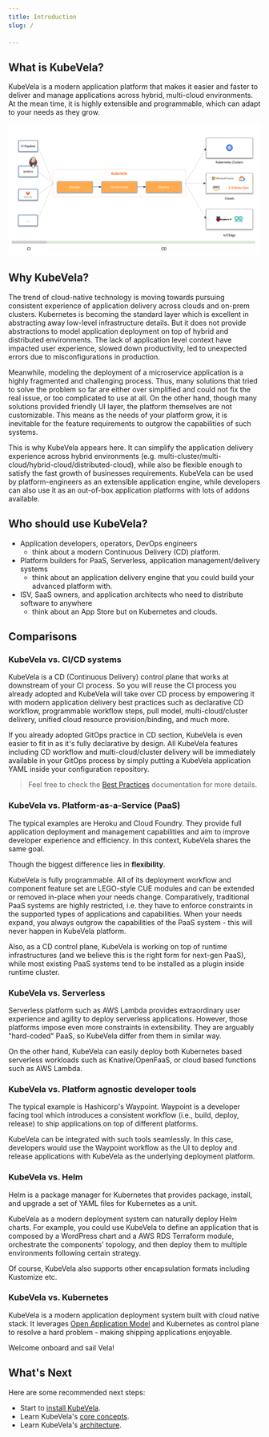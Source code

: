 ```yaml
---
title: Introduction
slug: /

---
```


## What is KubeVela?

KubeVela is a modern application platform that makes it easier and faster to deliver and manage applications across hybrid, multi-cloud environments. At the mean time, it is highly extensible and programmable, which can adapt to your needs as they grow. 

![](../resources/what-is-kubevela.png)


## Why KubeVela?

The trend of cloud-native technology is moving towards pursuing consistent experience of application delivery across clouds and on-prem clusters. Kubernetes is becoming the standard layer which is excellent in abstracting away low-level infrastructure details. But it does not provide abstractions to model application deployment on top of hybrid and distributed environments. The lack of application level context have impacted user experience, slowed down productivity, led to unexpected errors due to misconfigurations in production.

Meanwhile, modeling the deployment of a microservice application is a highly fragmented and challenging process. Thus, many solutions that tried to solve the problem so far are either over simplified and could not fix the real issue, or too complicated to use at all. On the other hand, though many solutions provided friendly UI layer, the platform themselves are not customizable. This means as the needs of your platform grow, it is inevitable for the feature requirements to outgrow the capabilities of such systems.

This is why KubeVela appears here. It can simplify the application delivery experience across hybrid environments (e.g. multi-cluster/multi-cloud/hybrid-cloud/distributed-cloud), while also be flexible enough to satisfy the fast growth of businesses requirements. KubeVela can be used by platform-engineers as an extensible application engine, while developers can also use it as an out-of-box application platforms with lots of addons available.


## Who should use KubeVela?

- Application developers, operators, DevOps engineers
	- think about a modern Continuous Delivery (CD) platform.
- Platform builders for PaaS, Serverless, application management/delivery systems
	- think about an application delivery engine that you could build your advanced platform with.
- ISV, SaaS owners, and application architects who need to distribute software to anywhere
	- think about an App Store but on Kubernetes and clouds.

## Comparisons

### KubeVela vs. CI/CD systems

KubeVela is a CD (Continuous Delivery) control plane that works at downstream of your CI process. So you will reuse the CI process you already adopted and KubeVela will take over CD process by empowering it with modern application delivery best practices such as declarative CD workflow, programmable workflow steps, pull model, multi-cloud/cluster delivery, unified cloud resource provision/binding, and much more. 

If you already adopted GitOps practice in CD section, KubeVela is even easier to fit in as it's fully declarative by design. All KubeVela features including CD workflow and multi-cloud/cluster delivery will be immediately available in your GitOps process by simply putting a KubeVela application YAML inside your configuration repository.

> Feel free to check the [Best Practices](https://kubevela.io/docs/case-studies/jenkins-cicd) documentation for more details. 

### KubeVela vs. Platform-as-a-Service (PaaS) 

The typical examples are Heroku and Cloud Foundry. They provide full application deployment and management capabilities and aim to improve developer experience and efficiency. In this context, KubeVela shares the same goal.

Though the biggest difference lies in **flexibility**.

KubeVela is fully programmable. All of its deployment workflow and component feature set are LEGO-style CUE modules and can be extended or removed in-place when your needs change. Comparatively, traditional PaaS systems are highly restricted, i.e. they have to enforce constraints in the supported types of applications and capabilities. When your needs expand, you always outgrow the capabilities of the PaaS system - this will never happen in KubeVela platform.

Also, as a CD control plane, KubeVela is working on top of runtime infrastructures (and we believe this is the right form for next-gen PaaS), while most existing PaaS systems tend to be installed as a plugin inside runtime cluster.

### KubeVela vs. Serverless  

Serverless platform such as AWS Lambda provides extraordinary user experience and agility to deploy serverless applications. However, those platforms impose even more constraints in extensibility. They are arguably "hard-coded" PaaS, so KubeVela differ from them in similar way.

On the other hand, KubeVela can easily deploy both Kubernetes based serverless workloads such as Knative/OpenFaaS, or cloud based functions such as AWS Lambda.

### KubeVela vs. Platform agnostic developer tools

The typical example is Hashicorp's Waypoint. Waypoint is a developer facing tool which introduces a consistent workflow (i.e., build, deploy, release) to ship applications on top of different platforms.

KubeVela can be integrated with such tools seamlessly. In this case, developers would use the Waypoint workflow as the UI to deploy and release applications with KubeVela as the underlying deployment platform.

### KubeVela vs. Helm 

Helm is a package manager for Kubernetes that provides package, install, and upgrade a set of YAML files for Kubernetes as a unit. 

KubeVela as a modern deployment system can naturally deploy Helm charts. For example, you could use KubeVela to define an application that is composed by a WordPress chart and a AWS RDS Terraform module, orchestrate the components' topology, and then deploy them to multiple environments following certain strategy.

Of course, KubeVela also supports other encapsulation formats including Kustomize etc.

### KubeVela vs. Kubernetes

KubeVela is a modern application deployment system built with cloud native stack. It leverages [Open Application Model](https://github.com/oam-dev/spec) and Kubernetes as control plane to resolve a hard problem - making shipping applications enjoyable.

Welcome onboard and sail Vela!


## What's Next

Here are some recommended next steps:

- Start to [install KubeVela](./install).
- Learn KubeVela's [core concepts](./getting-started/core-concept).
- Learn KubeVela's [architecture](./getting-started/architecture).

